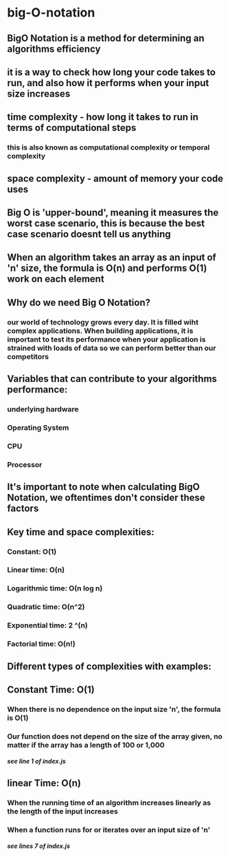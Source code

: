 # big-O-notation

## BigO Notation is a method for determining an algorithms efficiency

## it is a way to check how long your code takes to run, and also how it performs when your input size increases

## time complexity - how long it takes to run in terms of computational steps

### this is also known as computational complexity or temporal complexity


## space complexity - amount of memory your code uses

## Big O is 'upper-bound', meaning it measures the worst case scenario, this is because the best case scenario doesnt tell us anything

## When an algorithm takes an array as an input of 'n' size, the formula is O(n) and performs O(1) work on each element

## Why do we need Big O Notation?

### our world of technology grows every day. It is filled wiht complex applications. When building applications, it is important to test its performance when your application is strained with loads of data so we can perform better than our competitors


## Variables that can contribute to your algorithms performance:

### underlying hardware
### Operating System
### CPU
### Processor


## It's important to note when calculating BigO Notation, we oftentimes don't consider these factors

## Key time and space complexities:

### Constant: O(1)
### Linear time: O(n)
### Logarithmic time: O(n log n)
### Quadratic time: O(n^2)
### Exponential time: 2 ^(n)
### Factorial time: O(n!)


## Different types of complexities with examples:

## Constant Time: O(1)
### When there is no dependence on the input size 'n', the formula is O(1)
### Our function does not depend on the size of the array given, no matter if the array has a length of 100 or 1,000
##### see line 1 of index.js


## linear Time: O(n)
### When the running time of an algorithm increases linearly as the length of the input increases
### When a function runs for or iterates over an input size of 'n'
##### see lines 7 of index.js